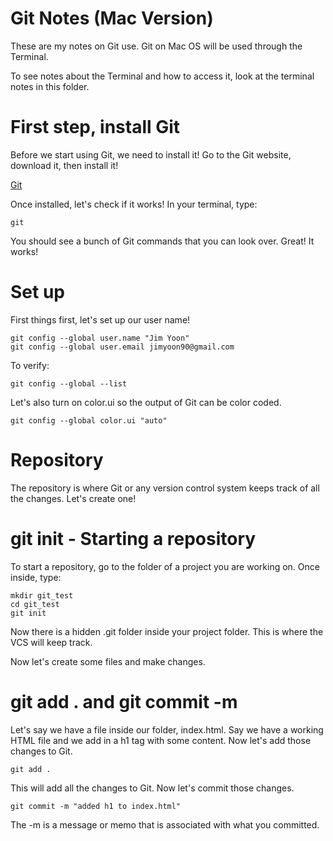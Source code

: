 # Git Notes (Mac Version)
These are my notes on Git use. Git on Mac OS will be used through the Terminal.

To see notes about the Terminal and how to access it, look at the terminal notes in this folder.

# First step, install Git
Before we start using Git, we need to install it! Go to the Git website, download it, then install it!

[Git](https://git-scm.com/)

Once installed, let's check if it works! In your terminal, type:
```
git
```
You should see a bunch of Git commands that you can look over. Great! It works!

# Set up
First things first, let's set up our user name!
```
git config --global user.name "Jim Yoon"
git config --global user.email jimyoon90@gmail.com
```
To verify:
```
git config --global --list
```
Let's also turn on color.ui so the output of Git can be color coded.
```
git config --global color.ui "auto"
```

# Repository
The repository is where Git or any version control system keeps track of all the changes. Let's create one!

# git init - Starting a repository
To start a repository, go to the folder of a project you are working on. Once inside, type:
```
mkdir git_test
cd git_test
git init
```
Now there is a hidden .git folder inside your project folder. This is where the VCS will keep track.

Now let's create some files and make changes.

# git add . and git commit -m
Let's say we have a file inside our folder, index.html. Say we have a working HTML file and we add in a h1 tag with some content. Now let's add those changes to Git.
```
git add .
```
This will add all the changes to Git. Now let's commit those changes.
```
git commit -m "added h1 to index.html"
```
The -m is a message or memo that is associated with what you committed.
